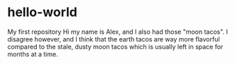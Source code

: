 # hello-world
My first repository
Hi my name is Alex, and I also had those "moon tacos". I disagree however, and I think that the earth tacos are way more flavorful compared to the stale, dusty moon tacos which is usually left in space for months at a time.

